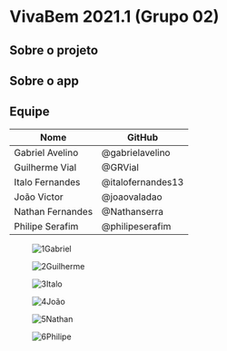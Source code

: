 # VivaBem 2021.1 (Grupo 02)

## Sobre o projeto

## Sobre o app
## Equipe

|Nome|GitHub|
|---|---|
|Gabriel Avelino|@gabrielavelino|
|Guilherme Vial|@GRVial|
|Italo Fernandes|@italofernandes13|
|João Victor|@joaovaladao|
|Nathan Fernandes|@Nathanserra|
|Philipe Serafim|@philipeserafim|


<div class="fotos_div">
<div class="hover11"><figure><img alt="1" src="/assets/images/Gabriel.jpg"><span>Gabriel</span></figure></div>
<div class="hover11"><figure><img alt="2" src="/assets/images/Guilherme.jpg"><span>Guilherme</span></figure></div>
<div class="hover11"><figure><img alt="3" src="/assets/images/Italo.jpg"><span>Italo</span></figure></div>
<div class="hover11"><figure><img alt="4" src="/assets/images/Joao.jpg"><span>João</span></figure></div>
<div class="hover11"><figure><img alt="5" src="/assets/images/Nathan.jpg"><span>Nathan</span></figure></div>
<div class="hover11"><figure><img alt="6" src="/assets/images/Philipe.jpg"><span>Philipe</span></figure></div>
</div>
